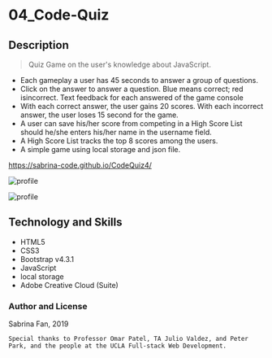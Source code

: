# 04_Code-Quiz

## Description

> Quiz Game on the user's knowledge about JavaScript.

- Each gameplay a user has 45 seconds to answer a group of questions.
- Click on the answer to answer a question. Blue means correct; red isincorrect. Text feedback for each answered of the game console
- With each correct answer, the user gains 20 scores. With each incorrect answer, the user loses 15 second for the game.
- A user can save his/her score from competing in a High Score List should he/she enters his/her name in the username field.
- A High Score List tracks the top 8 scores among the users.
- A simple game using local storage and json file.

https://sabrina-code.github.io/CodeQuiz4/

![profile](https://github.com/sabrina-code/CodeQuiz4/blob/master/codequiz1.jpg)

![profile](https://github.com/sabrina-code/CodeQuiz4/blob/master/codequiz2.jpg)

## Technology and Skills

- HTML5
- CSS3
- Bootstrap v4.3.1
- JavaScript
- local storage
- Adobe Creative Cloud (Suite)

### Author and License

Sabrina Fan, 2019

    Special thanks to Professor Omar Patel, TA Julio Valdez, and Peter Park, and the people at the UCLA Full-stack Web Development.
